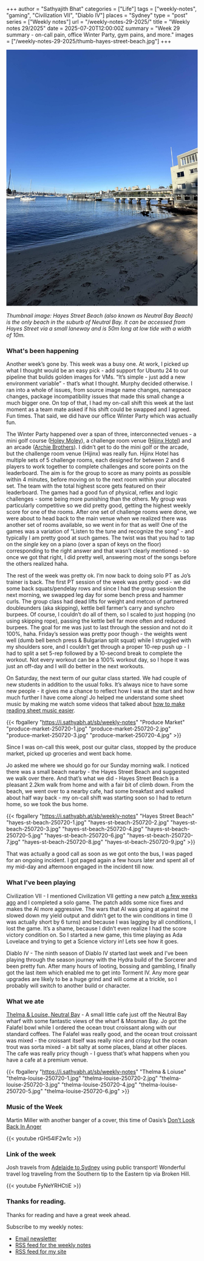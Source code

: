 +++
author = "Sathyajith Bhat"
categories = ["Life"]
tags = ["weekly-notes", "gaming", "Civilization VII", "Diablo IV"]
places = "Sydney"
type = "post"
series = ["Weekly notes"]
url = "/weekly-notes-29-2025/"
title = "Weekly notes 29/2025"
date = 2025-07-20T12:00:00Z
summary = "Week 29 summary - on-call pain, office Winter Party, gym pains, and more." 
images = ["/weekly-notes-29-2025/thumb-hayes-street-beach.jpg"]
+++

![](thumb-hayes-street-beach.jpg)

_Thumbnail image: Hayes Street Beach (also known as Neutral Bay Beach) is the only beach in the suburb of Neutral Bay. It can be accessed from Hayes Street via a small laneway and is 50m long at low tide with a width of 10m._

### What's been happening

Another week’s gone by. This week was a busy one. At work, I picked up what I thought would be an easy pick - add support for Ubuntu 24 to our pipeline that builds golden images for VMs. “It’s simple - just add a new environment variable” - that’s what I thought. Murphy decided otherwise. I ran into a whole of issues, from source image name changes, namespace changes, package incompatibility issues that made this small change a much bigger one. On top of that, I had my on-call shift this week at the last moment as a team mate asked if his shift could be swapped and I agreed. Fun times. That said, we did have our office Winter Party which was actually fun.

The Winter Party happened over a span of three, interconnected venues - a mini golf course ([Holey Moley](https://holeymoley.com.au/)), a challenge room venue ([Hijinx Hotel](https://hijinxhotel.com.au/activities/challenge-rooms)) and an arcade ([Archie Brothers](https://maps.app.goo.gl/6tLT3F8LP7Z44ZQk9)). I didn’t get to do the mini golf or the arcade, but the challenge room venue (Hijinx) was really fun. Hijinx Hotel has multiple sets of 5 challenge rooms, each designed for between 2 and 6 players to work together to complete challenges and score points on the leaderboard. The aim is for the group to score as many points as possible within 4 minutes, before moving on to the next room within your allocated set. The team with the total highest score gets featured on their leaderboard. The games had a good fun of physical, reflex and logic challenges - some being more punishing than the others. My group was particularly competitive so we did pretty good, getting the highest weekly score for one of the rooms. After one set of challenge rooms were done, we were about to head back to the main venue when we realized there was another set of rooms available, so we went in for that as well! One of the games was a variation of “Listen to the tune and recognize the song” - and typically I am pretty good at such games. The twist was that you had to tap on the *single* key on a piano (over a span of keys on the floor) corresponding to the right answer and that wasn’t clearly mentioned - so once we got that right, I did pretty well, answering most of the songs before the others realized haha.

The rest of the week was pretty ok. I’m now back to doing solo PT as Jo’s trainer is back. The first PT session of the week was pretty good - we did some back squats/pendelay rows and since I had the group session the next morning, we swapped leg day for some bench press and hammer curls. The group class had dead lifts for weight and metcon of partnered doubleunders (aka skipping), kettle bell farmer’s carry and synchro burpees. Of course, I couldn’t do all of them, so I scaled to just hopping (no using skipping rope), passing the kettle bell far more often and reduced burpees. The goal for me was just to last through the session and not do it 100%, haha. Friday’s session was pretty poor though - the weights went well (dumb bell bench press & Bulgarian split squat) while I struggled with my shoulders sore, and I couldn’t get through a proper 10-rep push up - I had to split a set 5-rep followed by a 10-second break to complete the workout. Not every workout can be a 100% workout day, so I hope it was just an off-day and I will do better in the next workouts.

On Saturday, the next term of our guitar class started. We had couple of new students in addition to the usual folks. It’s always nice to have some new people - it gives me a chance to reflect how I was at the start and how much further I have come along! Jo helped me understand some sheet music by making me watch some videos that talked about [how to make reading sheet music easier](https://aoyamatomemo.wordpress.com/2013/10/18/sheet-music-every-good-boy-does-fine-i-think/). 

{{< fbgallery "https://i.sathyabh.at/sb/weekly-notes" "Produce Market" "produce-market-250720-1.jpg" "produce-market-250720-2.jpg" "produce-market-250720-3.jpg" "produce-market-250720-4.jpg" >}}

Since I was on-call this week, post our guitar class, stopped by the produce market, picked up groceries and went back home. 

Jo asked me where we should go for our Sunday morning walk. I noticed there was a small beach nearby - the Hayes Street Beach and suggested we walk over there. And that’s what we did - Hayes Street Beach is a pleasant 2.2km walk from home and with a fair bit of climb down. From the beach, we went over to a nearby cafe, had some breakfast and walked about half way back - my on-call shift was starting soon so I had to return home, so we took the bus home.

{{< fbgallery "https://i.sathyabh.at/sb/weekly-notes" "Hayes Street Beach" "hayes-st-beach-250720-1.jpg" "hayes-st-beach-250720-2.jpg" "hayes-st-beach-250720-3.jpg" "hayes-st-beach-250720-4.jpg" "hayes-st-beach-250720-5.jpg" "hayes-st-beach-250720-6.jpg" "hayes-st-beach-250720-7.jpg" "hayes-st-beach-250720-8.jpg" "hayes-st-beach-250720-9.jpg" >}}

<div class="strava-embed-placeholder" data-embed-type="activity" data-embed-id="15170846907" data-style="standard" data-from-embed="false"></div><script src="https://strava-embeds.com/embed.js"></script>

That was actually a good call as soon as we got onto the bus, I was paged for an ongoing incident. I got paged again a few hours later and spent all of my mid-day and afternoon engaged in the incident till now.

### What I've been playing

Civilization VII - I mentioned Civilization VII getting a new patch [a few weeks ago](/weekly-notes-26-2025/) and I completed a solo game. The patch adds some nice fixes and makes the AI more aggressive. The wars that AI was going at against me slowed down my yield output and didn’t get to the win conditions in time (I was actually short by 6 turns) and because I was lagging by all conditions, I lost the game. It’s a shame, because I didn’t even realize I had the score victory condition on. So I started a new game, this time playing as Ada Lovelace and trying to get a Science victory in! Lets see how it goes.

Diablo IV - The ninth season of Diablo IV started last week and I’ve been playing through the season journey with the Hydra build of the Sorcerer and been pretty fun. After many hours of looting, bossing and gambling, I finally got the last item which enabled me to get into Torment IV. Any more gear upgrades are likely to be a huge grind and will come at a trickle, so I probably will switch to another build or character.

### What we ate

[Thelma & Louise, Neutral Bay](https://maps.app.goo.gl/VrjU3xmVEp9sM8NE8) - A small little cafe just off the Neutral Bay wharf with some fantastic views of the wharf & Mosman Bay. Jo got the Falafel bowl while I ordered the ocean trout croissant along with our standard coffees. The Falafel was really good, and the ocean trout croissant was mixed - the croissant itself was really nice and crispy but the ocean trout was sorta mixed - a bit salty at some places, bland at other places. The cafe was really pricy though - I guess that’s what happens when you have a cafe at a premium venue.

{{< fbgallery "https://i.sathyabh.at/sb/weekly-notes" "Thelma & Loiuse" "thelma-louise-250720-1.jpg" "thelma-louise-250720-2.jpg" "thelma-louise-250720-3.jpg" "thelma-louise-250720-4.jpg" "thelma-louise-250720-5.jpg" "thelma-louise-250720-6.jpg" >}}

### Music of the Week

Martin Miller with another banger of a cover, this time of Oasis’s [Don’t Look Back In Anger](https://www.youtube.com/watch?v=rGH54IF2w1c)

{{< youtube rGH54IF2w1c >}}


### Link of the week

Josh travels from [Adelaide to Sydney](https://www.youtube.com/watch?v=FyNeYRHCtiE) using public transport! Wonderful travel log traveling from the Southern tip to the Eastern tip via Broken Hill. 

{{< youtube FyNeYRHCtiE >}}

### Thanks for reading.
Thanks for reading and have a great week ahead. 

Subscribe to my weekly notes:
- [Email newsletter](https://sathyabhat.substack.com/)
- [RSS feed for the weekly notes](https://sathyabh.at/series/weekly-notes/index.xml)
- [RSS feed for my site](https://sathyabh.at/index.xml)
